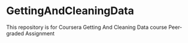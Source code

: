 # GettingAndCleaningData
This repository is for Coursera Getting And Cleaning Data course Peer-graded Assignment
